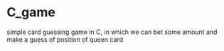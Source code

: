 # C_game
simple card guessing game in C, in which we can bet some amount and make a guess of position of queen card 
